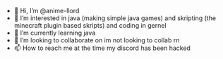- 👋 Hi, I’m @anime-llord
- 👀 I’m interested in java (making simple java games) and skripting (the minecraft plugin based skripts) and coding in gernel
- 🌱 I’m currently learning java 
- 💞️ I’m looking to collaborate on im not looking to collab rn
- 📫 How to reach me at the time my discord has been hacked

<!---
anime-llord/anime-llord is a ✨ special ✨ repository because its `README.md` (this file) appears on your GitHub profile.
You can click the Preview link to take a look at your changes.
--->
